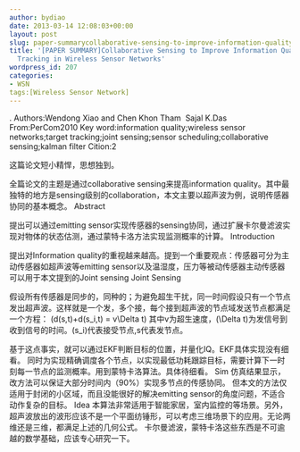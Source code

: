 ```yaml
---
author: bydiao
date: 2013-03-14 12:08:03+00:00
layout: post
slug: paper-summarycollaborative-sensing-to-improve-information-quality-for-target-tracking-in-wireless-sensor-networks
title: '[PAPER SUMMARY]Collaborative Sensing to Improve Information Quality for Target
  Tracking in Wireless Sensor Networks'
wordpress_id: 207
categories:
- WSN
tags:[Wireless Sensor Network]
---
```


.
Authors:Wendong Xiao and Chen Khon Tham  Sajal K.Das
From:PerCom2010
Key word:information quality;wireless sensor networks;target tracking;joint sensing;sensor scheduling;collaborative sensing;kalman filter
Cition:2

这篇论文短小精悍，思想独到。

全篇论文的主题是通过collaborative sensing来提高information quality。其中最独特的地方是sensing级别的collaboration，本文主要以超声波为例，说明传感器协同的基本概念。
Abstract

提出可以通过emitting sensor实现传感器的sensing协同，通过扩展卡尔曼滤波实现对物体的状态估测，通过蒙特卡洛方法实现监测概率的计算。
Introduction

提出对Information quality的重视越来越高。提到一个重要观点：传感器可分为主动传感器如超声波等emitting sensor以及温湿度，压力等被动传感器主动传感器可以用于本文提到的Joint sensing
Joint Sensing

假设所有传感器是同步的，同种的；为避免超生干扰，同一时间假设只有一个节点发出超声波。这样就是一个发，多个接，每个接到超声波的节点域发送节点都满足一个方程：
\(d(s,t)+d(s_i,t) = v\Delta t\)
其中v为超生速度，\(\Delta t\)为发信号到收到信号的时间。\(s_i\)代表接受节点,s代表发节点。

基于这点事实，就可以通过EKF判断目标的位置，并量化IQ。EKF具体实现没有细看。
同时为实现精确调度各个节点，以实现最低功耗跟踪目标，需要计算下一时刻每一节点的监测概率。用到蒙特卡洛算法。具体待细看。
Sim
仿真结果显示，改方法可以保证大部分时间内（90%）实现多节点的传感协同。
但本文的方法仅适用于封闭的小区域，而且没能很好的解决emitting sensor的角度问题，不适合动作复杂的目标。
Idea
本算法非常适用于智能家居，室内监控的等场景。另外，超声波放出的波形应该不是一个平面纺锤形，可以考虑三维场景下的应用。无论两维还是三维，都满足上述的几何公式。
卡尔曼滤波，蒙特卡洛这些东西是不可逾越的数学基础，应该专心研究一下。
